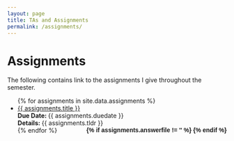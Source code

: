 ```yaml
---
layout: page
title: TAs and Assignments
permalink: /assignments/
---
```


# Assignments
The following contains link to the assignments I give throughout the semester.

<!--
embedded in the user's browser, by default. The bottom right icons link to the Github directory for the lecture (<i class="fab fa-github"></i>), the R Markdown document for the lecture (<i class="fab fa-r-project"></i>), and a PDF, embedded on Github, for the lecture (<i class="fas fa-file-pdf"></i>).
-->

<ul id="archive">
	{% for assignments in site.data.assignments %}
	<li class="archiveposturl">
		<span>
			<a href="{{ site.url }}/{{ assignments.dirname }}/{{ assignments.filename }}.pdf">{{ assignments.title }}</a>
		</span>
		<br>
		<span>
			<strong> Due Date: </strong> {{ assignments.duedate }}
		</span>
		<br>
		<span class = "postlower">
		<strong>
			Details:
		</strong>
			{{ assignments.tldr }}
		</span>
		<strong style="font-size:100%; font-family: 'Titillium Web', sans-serif; float:right">
			<!-- <a href="https://github.com/{{ site.githubdir}}/tree/master/{{ assignments.dirname }}">
				<i class="fab fa-github"></i></a>
			&nbsp;&nbsp; -->
			<a href="https://github.com/{{ site.githubdir}}/tree/master/{{ assignments.dirname }}/{{ assignments.filename}}.zip">
				<i class="fab fa-r-project"></i></a>
			&nbsp;&nbsp;
			{% if assignments.answerfile != '' %}
				<a href="https://github.com/{{ site.githubdir}}/blob/master/{{ assignments.dirname }}/{{ assignments.answerfile}}.pdf">
					<i class="fas fa-file-pdf"></i></a>
			{% endif %}
		</strong>
	</li>
	{% endfor %}
</ul>
